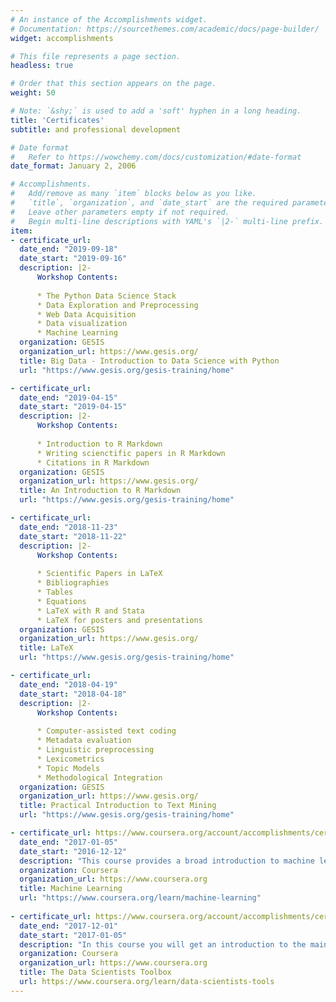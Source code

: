 ```yaml
---
# An instance of the Accomplishments widget.
# Documentation: https://sourcethemes.com/academic/docs/page-builder/
widget: accomplishments

# This file represents a page section.
headless: true

# Order that this section appears on the page.
weight: 50

# Note: `&shy;` is used to add a 'soft' hyphen in a long heading.
title: 'Certificates'
subtitle: and professional development

# Date format
#   Refer to https://wowchemy.com/docs/customization/#date-format
date_format: January 2, 2006

# Accomplishments.
#   Add/remove as many `item` blocks below as you like.
#   `title`, `organization`, and `date_start` are the required parameters.
#   Leave other parameters empty if not required.
#   Begin multi-line descriptions with YAML's `|2-` multi-line prefix.
item:
- certificate_url:
  date_end: "2019-09-18"
  date_start: "2019-09-16"
  description: |2-
      Workshop Contents:
      
      * The Python Data Science Stack
      * Data Exploration and Preprocessing
      * Web Data Acquisition
      * Data visualization
      * Machine Learning
  organization: GESIS
  organization_url: https://www.gesis.org/
  title: Big Data - Introduction to Data Science with Python
  url: "https://www.gesis.org/gesis-training/home"

- certificate_url:
  date_end: "2019-04-15"
  date_start: "2019-04-15"
  description: |2- 
      Workshop Contents:
      
      * Introduction to R Markdown
      * Writing scienctific papers in R Markdown
      * Citations in R Markdown
  organization: GESIS
  organization_url: https://www.gesis.org/
  title: An Introduction to R Markdown
  url: "https://www.gesis.org/gesis-training/home"

- certificate_url:
  date_end: "2018-11-23"
  date_start: "2018-11-22"
  description: |2-
      Workshop Contents:
      
      * Scientific Papers in LaTeX
      * Bibliographies
      * Tables
      * Equations
      * LaTeX with R and Stata
      * LaTeX for posters and presentations
  organization: GESIS
  organization_url: https://www.gesis.org/
  title: LaTeX
  url: "https://www.gesis.org/gesis-training/home"

- certificate_url:
  date_end: "2018-04-19"
  date_start: "2018-04-18"
  description: |2- 
      Workshop Contents:
          
      * Computer-assisted text coding
      * Metadata evaluation
      * Linguistic preprocessing
      * Lexicometrics
      * Topic Models
      * Methodological Integration
  organization: GESIS
  organization_url: https://www.gesis.org/
  title: Practical Introduction to Text Mining
  url: "https://www.gesis.org/gesis-training/home"

- certificate_url: https://www.coursera.org/account/accomplishments/certificate/XHFF9VRK6RJ7
  date_end: "2017-01-05"
  date_start: "2016-12-12"
  description: "This course provides a broad introduction to machine learning, datamining, and statistical pattern recognition. Topics include: (i) Supervised learning (parametric/non-parametric algorithms, support vector machines, kernels, neural networks). (ii) Unsupervised learning (clustering, dimensionality reduction, recommender systems, deep learning). (iii) Best practices in machine learning (bias/variance theory; innovation process in machine learning and AI). The course will also draw from numerous case studies and applications, so that you'll also learn how to apply learning algorithms to building smart robots (perception, control), text understanding (web search, anti-spam), computer vision, medical informatics, audio, database mining, and other areas."
  organization: Coursera
  organization_url: https://www.coursera.org
  title: Machine Learning
  url: "https://www.coursera.org/learn/machine-learning"
  
- certificate_url: https://www.coursera.org/account/accomplishments/certificate/9G9WWMS84QYA
  date_end: "2017-12-01"
  date_start: "2017-01-05"
  description: "In this course you will get an introduction to the main tools and ideas in the data scientist's toolbox. The course gives an overview of the data, questions, and tools that data analysts and data scientists work with. There are two components to this course. The first is a conceptual introduction to the ideas behind turning data into actionable knowledge. The second is a practical introduction to the tools that will be used in the program like version control, markdown, git, GitHub, R, and RStudio."
  organization: Coursera
  organization_url: https://www.coursera.org
  title: The Data Scientists Toolbox
  url: https://www.coursera.org/learn/data-scientists-tools
---
```

